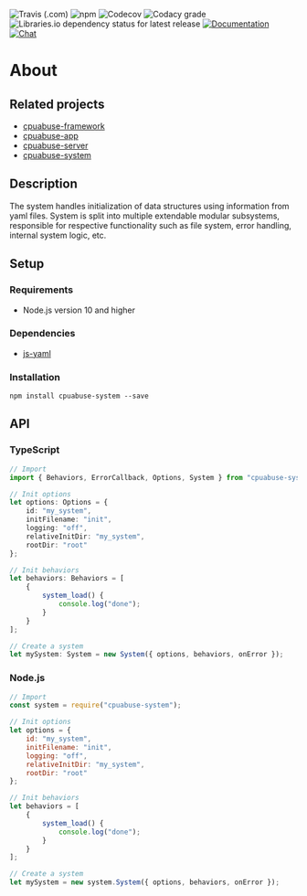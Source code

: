 ![Travis (.com)](https://img.shields.io/travis/com/cpuabuse/node-system.svg?style=for-the-badge)
![npm](https://img.shields.io/npm/v/cpuabuse-system.svg?style=for-the-badge)
![Codecov](https://img.shields.io/codecov/c/github/cpuabuse/node-system.svg?style=for-the-badge)
![Codacy grade](https://img.shields.io/codacy/grade/20c4959c1cd24053825f9f629a863945.svg?style=for-the-badge)
![Libraries.io dependency status for latest release](https://img.shields.io/librariesio/release/npm/cpuabuse-system.svg?style=for-the-badge)
[![Documentation](https://img.shields.io/badge/documentation-gh--pages-success.svg?style=for-the-badge)](https://cpuabuse.github.io/node-system/)
[![Chat](https://img.shields.io/badge/chat-slack-success.svg?style=for-the-badge)](https://join.slack.com/t/cpuabuse/shared_invite/enQtNjYzMjQ4NjY1MTUzLTZjMTY1M2NiYmZkNzBjMzI0YTQ4OGVjZDA1ODJkNjFiNDU1NDQwYjViMjBjODA1Y2Y4ZjNiYmUzODA2YWI3NDM)

# About

## Related projects

- [cpuabuse-framework](https://github.com/cpuabuse/node-framework)
- [cpuabuse-app](https://github.com/cpuabuse/node-app)
- [cpuabuse-server](https://github.com/cpuabuse/node-server)
- [cpuabuse-system](https://github.com/cpuabuse/node-system)

## Description

The system handles initialization of data structures using information from yaml files. System is split into multiple extendable modular subsystems, responsible for respective functionality such as file system, error handling, internal system logic, etc.

## Setup

### Requirements

- Node.js version 10 and higher

### Dependencies

- [js-yaml](https://github.com/nodeca/js-yaml)

### Installation

```
npm install cpuabuse-system --save
```

## API

### TypeScript

```typescript
// Import
import { Behaviors, ErrorCallback, Options, System } from "cpuabuse-system";

// Init options
let options: Options = {
	id: "my_system",
	initFilename: "init",
	logging: "off",
	relativeInitDir: "my_system",
	rootDir: "root"
};

// Init behaviors
let behaviors: Behaviors = [
	{
		system_load() {
			console.log("done");
		}
	}
];

// Create a system
let mySystem: System = new System({ options, behaviors, onError });
```

### Node.js

```javascript
// Import
const system = require("cpuabuse-system");

// Init options
let options = {
	id: "my_system",
	initFilename: "init",
	logging: "off",
	relativeInitDir: "my_system",
	rootDir: "root"
};

// Init behaviors
let behaviors = [
	{
		system_load() {
			console.log("done");
		}
	}
];

// Create a system
let mySystem = new system.System({ options, behaviors, onError });
```
